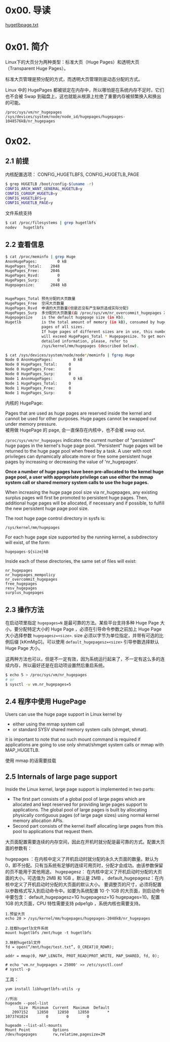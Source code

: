 # 0x00. 导读

[hugetlbpage.txt](https://www.kernel.org/doc/Documentation/vm/hugetlbpage.txt)

# 0x01. 简介

Linux下的大页分为两种类型：标准大页（Huge Pages）和透明大页（Transparent Huge Pages）。

标准大页管理是预分配的方式，而透明大页管理则是动态分配的方式。

Linux 中的 HugePages 都被锁定在内存中，所以哪怕是在系统内存不足时，它们也不会被 Swap 到磁盘上，这也就能从根源上杜绝了重要内存被频繁换入和换出的可能。

`/proc/sys/vm/nr_hugepages`
`/sys/devices/system/node/node_id/hugepages/hugepages-1048576kB/nr_hugepages`

# 0x02.

## 2.1 前提

内核配置选项： CONFIG_HUGETLBFS, CONFIG_HUGETLB_PAGE
```bash
$ grep HUGETLB /boot/config-$(uname -r)
CONFIG_ARCH_WANT_GENERAL_HUGETLB=y
CONFIG_CGROUP_HUGETLB=y
CONFIG_HUGETLBFS=y
CONFIG_HUGETLB_PAGE=y
```

文件系统支持
```bash
$ cat /proc/filesystems | grep hugetlbfs
nodev   hugetlbfs
```

## 2.2 查看信息

```bash
$ cat /proc/meminfo | grep Huge
AnonHugePages:         0 kB
HugePages_Total:    2048
HugePages_Free:     2046
HugePages_Rsvd:        0
HugePages_Surp:        0
Hugepagesize:       2048 kB


HugePages_Total 预先分配的大页数量
HugePages_Free  空闲大页数量
HugePages_Rsvd  申请的大页数量(但是还没有产生缺页造成实际分配)
HugePages_Surp  多分配的大页数量(由 /proc/sys/vm/nr_overcommit_hugepages 决定)
Hugepagesize    is the default hugepage size (in Kb).
Hugetlb         is the total amount of memory (in kB), consumed by huge
                pages of all sizes.
                If huge pages of different sizes are in use, this number
                will exceed HugePages_Total * Hugepagesize. To get more
                detailed information, please, refer to
                /sys/kernel/mm/hugepages (described below).
```

```bash
$ cat /sys/devices/system/node/node*/meminfo | fgrep Huge
Node 0 AnonHugePages:         0 kB
Node 0 HugePages_Total:     0
Node 0 HugePages_Free:      0
Node 0 HugePages_Surp:      0
Node 1 AnonHugePages:         0 kB
Node 1 HugePages_Total:     0
Node 1 HugePages_Free:      0
Node 1 HugePages_Surp:      0
```

内核的 HugePage:

Pages that are used as huge pages are reserved inside the kernel and cannot be used for other purposes.  Huge pages cannot be swapped out under memory pressure.  
被用做 HugePage 的 page, 会一直保存在内核中，也不会被 swap out.

`/proc/sys/vm/nr_hugepages` indicates the current number of "persistent" huge pages in the kernel's huge page pool.  "Persistent" huge pages will be returned to the huge page pool when freed by a task.  A user with root privileges can dynamically allocate more or free some persistent huge pages by increasing or decreasing the value of 'nr_hugepages'.

**Once a number of huge pages have been pre-allocated to the kernel huge page pool, a user with appropriate privilege can use either the mmap system call or shared memory system calls to use the huge pages.**

When increasing the huge page pool size via nr_hugepages, any existing surplus pages will first be promoted to persistent huge pages.  Then, additional huge pages will be allocated, if necessary and if possible, to fulfill the new persistent huge page pool size.

The root huge page control directory in sysfs is:

	/sys/kernel/mm/hugepages

For each huge page size supported by the running kernel, a subdirectory
will exist, of the form:

	hugepages-${size}kB

Inside each of these directories, the same set of files will exist:

	nr_hugepages
	nr_hugepages_mempolicy
	nr_overcommit_hugepages
	free_hugepages
	resv_hugepages
	surplus_hugepages

## 2.3 操作方法

在启动项里指定 `hugepages=N` 是最可靠的方法。某些平台支持多种 Huge Page 大小。要分配特定大小的 Huge Page ，必须在引导命令参数之前加上 Huge Page 大小选择参数 `hugepagesz=<size>`. size 必须以字节为单位指定，并带有可选的比例后缀 [kKmMgG]。可以使用 `default_hugepagesz=<size>` 引导参数选择默认 Huge Page 大小。

这两种方法也可以，但是不一定有效，因为系统运行起来了，不一定有这么多的连续内存，所以最好还是在启动项设置然后重启系统。
```bash
$ echo 5 > /proc/sys/vm/nr_hugepages 
# or
$ sysctl -w vm.nr_hugepages=5
```

## 2.4 程序中使用 HugePage

Users can use the huge page support in Linux kernel by
- either using the mmap system call
- or standard SYSV shared memory system calls (shmget, shmat).

it is important to note that no such mount command is required if applications are going to use only shmat/shmget system calls or mmap with MAP_HUGETLB.

使用 mmap 的话需要挂载

## 2.5 Internals of large page support

Inside the Linux kernel, large page support is implemented in two parts:
- The first part consists of a global pool of large pages which are allocated and kept reserved for providing large pages support to applications. The global pool of large pages is built by allocating physically contiguous pages (of large page sizes) using normal kernel memory allocation APIs. 
- Second part consists of the kernel itself allocating large pages from this pool to applications that request them.









大页面配置需要连续的内存空间，因此在开机时就分配是最可靠的方式。配置大页面的参数有：

hugepages ：在内核中定义了开机启动时就分配的永久大页面的数量。默认为 0，即不分配。只有当系统有足够的连续可用页时，分配才会成功。由该参数保留的页不能用于其他用途。
hugepagesz： 在内核中定义了开机启动时分配的大页面的大小。可选值为 2MB 和 1GB 。默认是 2MB 。
default_hugepagesz：在内核中定义了开机启动时分配的大页面的默认大小。
要调整页的尺寸，必须将配置以参数格式写入到启动命令中。如要为系统配置 10 个 1GB 的大页面，则启动命令中要包含： default_hugepagesz=1G hugepagesz=1G hugepages=10。配置 1GB 的大页面，CPU 特性需要支持 pdpe1gb ，系统内核也需要支持。

```
1.预留大页
echo 20 > /sys/kernel/mm/hugepages/hugepages-2048kB/nr_hugepages

2.挂载hugetlb文件系统
mount hugetlbfs /mnt/huge -t hugetlbfs

3.映射hugetbl文件
fd = open(“/mnt/huge/test.txt”, O_CREAT|O_RDWR);

addr = mmap(0, MAP_LENGTH, PROT_READ|PROT_WRITE, MAP_SHARED, fd, 0);

```

```
# echo 'vm.nr_hugepages = 25000' >> /etc/sysctl.conf
# sysctl -p
```

工具：
```
yum install libhugetlbfs-utils -y

//列出
hugeadm --pool-list
      Size  Minimum  Current  Maximum  Default
   2097152    12850    12850    12850        *
1073741824        0        0        0

hugeadm --list-all-mounts
Mount Point          Options
/dev/hugepages       rw,relatime,pagesize=2M
```